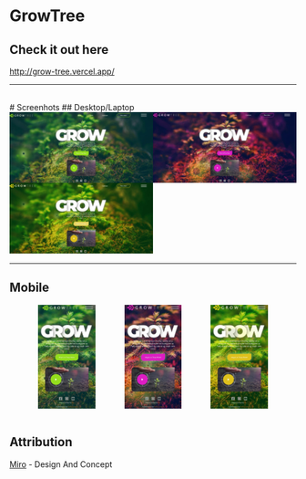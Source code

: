 # GrowTree
## Check it out here
http://grow-tree.vercel.app/
<hr>
<br>
# Screenhots
## Desktop/Laptop
<div style="display:flex;" >
    <img src = "./screenshots/desktop-green.jpg" width=50%>
     <img src = "./screenshots/desktop-purple.jpg" width=50% >
     
</div> 
 <div  > 
 <img src = "./screenshots/desktop-yellow.jpg" width=50% style="background-color:yellow"> 
 </div>
<hr>

## Mobile
<div style="display:flex; width:100%; justify-content:space-evenly" >
    <img src = "./screenshots/mobile-green.jpg" width=20%>
     <img src = "./screenshots/mobile-purple.jpg" width=20% >
      <img src = "./screenshots/mobile-yellow.jpg" width=20% style="background-color:yellow"> 
</div> 
<br>

## Attribution
[Miro](https://dribbble.com/DrawingArt) - Design And Concept